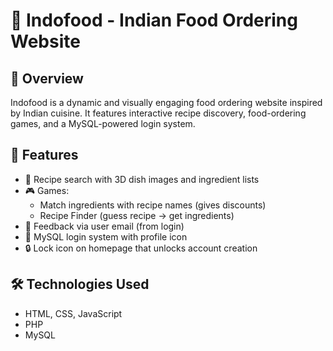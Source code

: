 # 🍛 Indofood - Indian Food Ordering Website

## 📌 Overview
Indofood is a dynamic and visually engaging food ordering website inspired by Indian cuisine. It features interactive recipe discovery, food-ordering games, and a MySQL-powered login system.

## 🌟 Features
- 🧾 Recipe search with 3D dish images and ingredient lists
- 🎮 Games:
  - Match ingredients with recipe names (gives discounts)
  - Recipe Finder (guess recipe → get ingredients)
- 📩 Feedback via user email (from login)
- 🔐 MySQL login system with profile icon
- 🔒 Lock icon on homepage that unlocks account creation

## 🛠 Technologies Used
- HTML, CSS, JavaScript
- PHP
- MySQL

